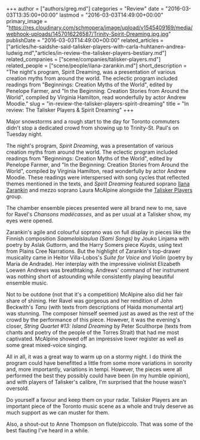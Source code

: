 +++
author = ["authors/greg.md"]
categories = "Review"
date = "2016-03-03T13:35:00+00:00"
lastmod = "2016-03-03T14:49:00+00:00"
primary_image = "https://res.cloudinary.com/schmopera/image/upload/v1545409169/media/webhook-uploads/1457016226587/Trinity-Spirit-Dreaming.jpg.jpg"
publishDate = "2016-03-03T14:49:00+00:00"
related_articles = ["articles/he-saidshe-said-talisker-players-with-carla-huhtanen-andrea-ludwig.md","articles/in-review-the-talisker-players-bestiary.md"]
related_companies = ["scene/companies/talisker-players.md"]
related_people = ["scene/people/ilana-zarankin.md"]
short_description = "The night&#039;s program, Spirit Dreaming, was a presentation of various creation myths from around the world. The eclectic program included readings from &quot;Beginnings: Creation Myths of the World&quot;, edited by Penelope Farmer, and &quot;In the Beginning: Creation Stories from Around the World&quot;, compiled by Virginia Hamilton, read wonderfully by actor Andrew Moodie."
slug = "in-review-the-talisker-players-spirit-dreaming"
title = "In review: The Talisker Players &amp; Spirit Dreaming"
+++

Major snowstorms and a rough start to the day for Toronto commuters didn't stop a dedicated crowd from showing up to Trinity-St. Paul's on Tuesday night.

The night's program, *Spirit Dreaming*, was a presentation of various creation myths from around the world. The eclectic program included readings from "Beginnings: Creation Myths of the World", edited by Penelope Farmer, and "In the Beginning: Creation Stories from Around the World", compiled by Virginia Hamilton, read wonderfully by actor Andrew Moodie. These readings were interspersed with song cycles that reflected themes mentioned in the texts, and *Spirit Dreaming* featured soprano [Ilana Zarankin](/scene/people/ilana-zarankin/) and mezzo soprano Laura McAlpine alongside the [Talisker Players](/scene/companies/talisker-players/) group.

The chamber ensemble pieces presented were all brand new to me, save for Ravel's *Chansons madécasses*, and as per usual at a Talisker show, my eyes were opened.

Zarankin's agile and colourful soprano was on full display in pieces like the Finnish composition *Saamelaislaulua (Sami Songs)* by Jouko Linjama with poetry by Aslak Guttorm, and the Harry Somers piece *Kuyás*, using text from Plains Cree Narrations. But the highlight of Zarankin's top-drawer musicality came in Heitor Villa-Lobos's *Suite for Voice and Violin* (poetry by Maria de Andrade). Her interplay with the impressive violinist Elizabeth Loewen Andrews was breathtaking. Andrews' command of her instrument was nothing short of astounding while consistently playing beautiful ensemble music.

Not to be outdone (not that it's a competition) McAlpine also did her fair share of shining. Her Ravel was gorgeous and her rendition of John Beckwith's *Tanu* (with texts from descriptions of Haida monumental art) was stunning. The composer himself seemed just as awed as the rest of the crowd by the performance of this piece. However, it was the evening's closer, *String Quartet #13: Island Dreaming* by Peter Sculthorpe (texts from chants and poetry of the people of the Torres Strait) that had me most captivated. McAlpine showed off an impressive lower register as well as some great mixed-voice singing.

All in all, it was a great way to warm up on a stormy night. I do think the program could have benefitted a little from some more variations in sorority and, more importantly, variations in tempi. However, the pieces were all performed the best they possibly could have been (in my humble opinion), and with players of Talisker's calibre, I'm surprised that the house wasn't oversold.

Do yourself a favour and keep them on your radar. Talisker Players are an important piece of the Toronto music scene as a whole and truly deserve as much support as we can muster for them.

Also, a shout-out to Anne Thompson on flute/piccolo. That was some of the best flauting I've heard in a while.
